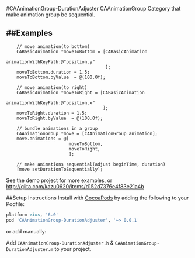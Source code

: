 #CAAnimationGroup-DurationAdjuster
CAAnimationGroup Category that make animation group be sequential.

##Examples
---------
```objc
    // move animation(to bottom)
    CABasicAnimation *moveToBottom = [CABasicAnimation
                                      animationWithKeyPath:@"position.y"
                                      ];
    moveToBottom.duration = 1.5;
    moveToBottom.byValue  = @(100.0f);
    
    // move animation(to right)
    CABasicAnimation *moveToRight = [CABasicAnimation
                                     animationWithKeyPath:@"position.x"
                                     ];
    moveToRight.duration = 1.5;
    moveToRight.byValue  = @(100.0f);
    
    // bundle animations in a group
    CAAnimationGroup *move = [CAAnimationGroup animation];
    move.animations = @[
                        moveToBottom,
                        moveToRight,
                        ];
    
    // make animations sequential(adjust beginTime, duration)
    [move setDurationToSequentially];
```
See the demo project for more examples, or http://qiita.com/kazu0620/items/d152d7376e4f83e21a4b

##Setup Instructions
Install with [CocoaPods](http://cocoapods.org) by adding the following to your Podfile:

``` ruby
platform :ios, '6.0'
pod 'CAAnimationGroup-DurationAdjuster', '~> 0.0.1'
```

or add manually: 

Add `CAAnimationGroup-DurationAdjuster.h` & `CAAnimationGroup-DurationAdjuster.m` to your project.
